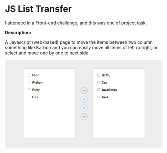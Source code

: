 # JS List Transfer

I attended in a Front-end challenge, and this was one of project task.

**Description:**

A Javascript (web-based) page to move the items between two column something like Karbon and you can easily move all items of left ro right, or select and move one by one to next side.

[![JS List switcher - Karbon Column Switch javascript](preview.gif)](https://basemax.github.io/KarbonColumnSwitch/)
